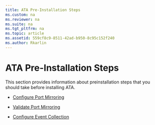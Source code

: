 ```yaml
---
title: ATA Pre-Installation Steps
ms.custom: na
ms.reviewer: na
ms.suite: na
ms.tgt_pltfrm: na
ms.topic: article
ms.assetid: 559cf8c9-8511-42ad-b950-8c95c152f240
ms.author: Rkarlin
---
```

# ATA Pre-Installation Steps
This section provides information about preinstallation steps that you should take before installing ATA.

-   [Configure Port Mirroring](../Topic/Configure_Port_Mirroring.md)

-   [Validate Port Mirroring](../Topic/Validate_Port_Mirroring.md)

-   [Configure Event Collection](../Topic/Configure_Event_Collection.md)

